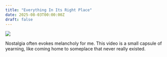 ```yaml
---
title: "Everything In Its Right Place"
date: 2025-08-03T00:00:00Z
draft: false
---
```


<a href="https://www.youtube.com/watch?v=xs-l2Owbm5kl"><img src="/images/eiirp.webp" /></a>

Nostalgia often evokes melancholy for me. This video is a small capsule of yearning, like coming home to someplace that never really existed.
